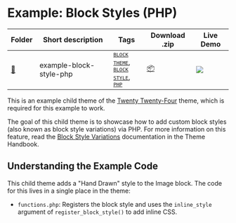# Example: Block Styles (PHP)

<!-- Please, do not remove these @TABLE EXAMPLES BEGIN and @TABLE EXAMPLES END comments or modify the table inside. This table is automatically generated from the data at _data/examples.json and _data/tags.json -->
<!-- @TABLE EXAMPLES BEGIN -->
| Folder                                                                                           | Short description       | Tags                                                                                                                                                                                                                                                                                                                                                                                       | Download .zip                                                                                                        | Live Demo                                                                                                                                                                                                                                                                                                                                                                                                                                                                                                                                                                                                                                                                                                                                                                                                                  |
| ------------------------------------------------------------------------------------------------ | ----------------------- | ------------------------------------------------------------------------------------------------------------------------------------------------------------------------------------------------------------------------------------------------------------------------------------------------------------------------------------------------------------------------------------------ | -------------------------------------------------------------------------------------------------------------------- | -------------------------------------------------------------------------------------------------------------------------------------------------------------------------------------------------------------------------------------------------------------------------------------------------------------------------------------------------------------------------------------------------------------------------------------------------------------------------------------------------------------------------------------------------------------------------------------------------------------------------------------------------------------------------------------------------------------------------------------------------------------------------------------------------------------------------- |
| [📁](https://github.com/wptrainingteam/block-theme-examples/tree/master/example-block-style-php) | example-block-style-php | <small><code><a href="https://github.com/wptrainingteam/block-theme-examples/wiki/Tags#block-theme">BLOCK THEME</a></code></small>, <small><code><a href="https://github.com/wptrainingteam/block-theme-examples/wiki/Tags#block-style">BLOCK STYLE</a></code></small>, <small><code><a href="https://github.com/wptrainingteam/block-theme-examples/wiki/Tags#php">PHP</a></code></small> | [📦](https://raw.githubusercontent.com/wptrainingteam/block-theme-examples/master/_zips/example-block-style-php.zip) | [![](https://raw.githubusercontent.com/wptrainingteam/block-theme-examples/master/_assets/icon-wp.svg)](https://playground.wordpress.net/#{%22$schema%22:%22https://playground.wordpress.net/blueprint-schema.json%22,%22landingPage%22:%22/wp-admin/themes.php%22,%22preferredVersions%22:{%22php%22:%228.0%22,%22wp%22:%22latest%22},%22steps%22:[{%22step%22:%22installTheme%22,%22themeZipFile%22:{%22resource%22:%22wordpress.org/themes%22,%22slug%22:%22twentytwentyfour%22}},{%22step%22:%22installTheme%22,%22themeZipFile%22:{%22resource%22:%22url%22,%22url%22:%22https://raw.githubusercontent.com/wptrainingteam/block-theme-examples/master/_zips/example-block-style-php.zip%22},%22options%22:{%22activate%22:true}},{%22step%22:%22login%22,%22username%22:%22admin%22,%22password%22:%22password%22}]}) |
<!-- @TABLE EXAMPLES END -->

This is an example child theme of the [Twenty Twenty-Four](https://wordpress.org/themes/twentytwentyfour/) theme, which is required for this example to work.

The goal of this child theme is to showcase how to add custom block styles (also known as block style variations) via PHP. For more information on this feature, read the [Block Style Variations](https://developer.wordpress.org/themes/features/block-style-variations/) documentation in the Theme Handbook.

## Understanding the Example Code

This child theme adds a "Hand Drawn" style to the Image block. The code for this lives in a single place in the theme:

- `functions.php`: Registers the block style and uses the `inline_style` argument of `register_block_style()` to add inline CSS.
